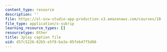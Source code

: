 ```yaml
---
content_type: resource
description: ''
file: https://ol-ocw-studio-app-production.s3.amazonaws.com/courses/18-01sc-single-variable-calculus-fall-2010/d57c522682b5e5f8ba3a05feb47f5d66_kCPVBl953eY.srt
file_type: application/x-subrip
learning_resource_types: []
resourcetype: Other
title: 3play caption file
uid: d57c5226-82b5-e5f8-ba3a-05feb47f5d66
---
```

